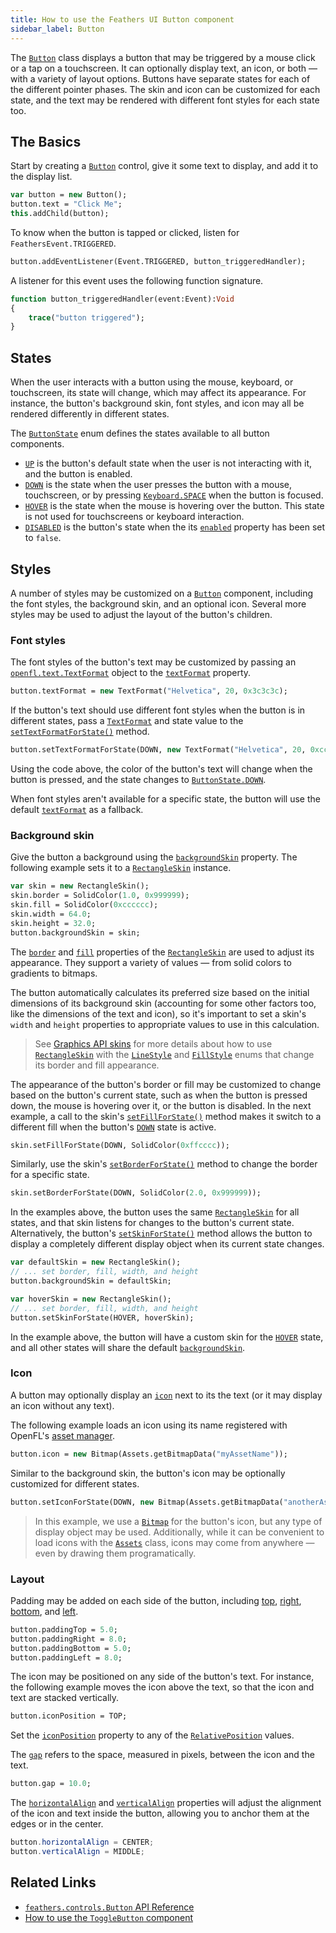 ```yaml
---
title: How to use the Feathers UI Button component
sidebar_label: Button
---
```


The [`Button`](https://api.feathersui.com/current/feathers/controls/Button.html) class displays a button that may be triggered by a mouse click or a tap on a touchscreen. It can optionally display text, an icon, or both — with a variety of layout options. Buttons have separate states for each of the different pointer phases. The skin and icon can be customized for each state, and the text may be rendered with different font styles for each state too.

## The Basics

Start by creating a [`Button`](https://api.feathersui.com/current/feathers/controls/Button.html) control, give it some text to display, and add it to the display list.

```hx
var button = new Button();
button.text = "Click Me";
this.addChild(button);
```

To know when the button is tapped or clicked, listen for `FeathersEvent.TRIGGERED`.

```hx
button.addEventListener(Event.TRIGGERED, button_triggeredHandler);
```

A listener for this event uses the following function signature.

```hx
function button_triggeredHandler(event:Event):Void
{
    trace("button triggered");
}
```

## States

When the user interacts with a button using the mouse, keyboard, or touchscreen, its state will change, which may affect its appearance. For instance, the button's background skin, font styles, and icon may all be rendered differently in different states.

The [`ButtonState`](https://api.feathersui.com/current/feathers/controls/ButtonState.html) enum defines the states available to all button components.

- [`UP`](https://api.feathersui.com/current/feathers/controls/ButtonState.html#UP) is the button's default state when the user is not interacting with it, and the button is enabled.
- [`DOWN`](https://api.feathersui.com/current/feathers/controls/ButtonState.html#DOWN) is the state when the user presses the button with a mouse, touchscreen, or by pressing [`Keyboard.SPACE`](https://api.openfl.org/openfl/ui/Keyboard.html#SPACE) when the button is focused.
- [`HOVER`](https://api.feathersui.com/current/feathers/controls/ButtonState.html#HOVER) is the state when the mouse is hovering over the button. This state is not used for touchscreens or keyboard interaction.
- [`DISABLED`](https://api.feathersui.com/current/feathers/controls/ButtonState.html#DISABLED) is the button's state when the its [`enabled`](https://api.feathersui.com/current/feathers/core/FeathersControl.html#enabled) property has been set to `false`.

## Styles

A number of styles may be customized on a [`Button`](https://api.feathersui.com/current/feathers/controls/Button.html) component, including the font styles, the background skin, and an optional icon. Several more styles may be used to adjust the layout of the button's children.

### Font styles

The font styles of the button's text may be customized by passing an [`openfl.text.TextFormat`](https://api.openfl.org/openfl/text/TextFormat.html) object to the [`textFormat`](https://api.feathersui.com/current/feathers/controls/Button.html#textFormat) property.

```hx
button.textFormat = new TextFormat("Helvetica", 20, 0x3c3c3c);
```

If the button's text should use different font styles when the button is in different states, pass a [`TextFormat`](https://api.openfl.org/openfl/text/TextFormat.html) and state value to the [`setTextFormatForState()`](https://api.feathersui.com/current/feathers/controls/Button.html#setTextFormatForState) method.

```hx
button.setTextFormatForState(DOWN, new TextFormat("Helvetica", 20, 0xcc0000));
```

Using the code above, the color of the button's text will change when the button is pressed, and the state changes to [`ButtonState.DOWN`](https://api.feathersui.com/current/feathers/controls/ButtonState.html#DOWN).

When font styles aren't available for a specific state, the button will use the default [`textFormat`](https://api.feathersui.com/current/feathers/controls/Button.html#textFormat) as a fallback.

### Background skin

Give the button a background using the [`backgroundSkin`](https://api.feathersui.com/current/feathers/controls/BasicButton.html#backgroundSkin) property. The following example sets it to a [`RectangleSkin`](https://api.feathersui.com/current/feathers/skins/RectangleSkin.html) instance.

```hx
var skin = new RectangleSkin();
skin.border = SolidColor(1.0, 0x999999);
skin.fill = SolidColor(0xcccccc);
skin.width = 64.0;
skin.height = 32.0;
button.backgroundSkin = skin;
```

The [`border`](https://api.feathersui.com/current/feathers/skins/BaseGraphicsPathSkin.html#border) and [`fill`](https://api.feathersui.com/current/feathers/skins/BaseGraphicsPathSkin.html#fill) properties of the [`RectangleSkin`](https://api.feathersui.com/current/feathers/skins/RectangleSkin.html) are used to adjust its appearance. They support a variety of values — from solid colors to gradients to bitmaps.

The button automatically calculates its preferred size based on the initial dimensions of its background skin (accounting for some other factors too, like the dimensions of the text and icon), so it's important to set a skin's `width` and `height` properties to appropriate values to use in this calculation.

> See [Graphics API skins](./graphics-api-skins.md) for more details about how to use [`RectangleSkin`](https://api.feathersui.com/current/feathers/skins/RectangleSkin.html) with the [`LineStyle`](https://api.feathersui.com/current/feathers/graphics/LineStyle.html) and [`FillStyle`](https://api.feathersui.com/current/feathers/graphics/FillStyle.html) enums that change its border and fill appearance.

The appearance of the button's border or fill may be customized to change based on the button's current state, such as when the button is pressed down, the mouse is hovering over it, or the button is disabled. In the next example, a call to the skin's [`setFillForState()`](https://api.feathersui.com/current/feathers/skins/RectangleSkin.html#setFillForState) method makes it switch to a different fill when the button's [`DOWN`](https://api.feathersui.com/current/feathers/controls/ButtonState.html#DOWN) state is active.

```hx
skin.setFillForState(DOWN, SolidColor(0xffcccc));
```

Similarly, use the skin's [`setBorderForState()`](https://api.feathersui.com/current/feathers/skins/RectangleSkin.html#setBorderForState) method to change the border for a specific state.

```hx
skin.setBorderForState(DOWN, SolidColor(2.0, 0x999999));
```

In the examples above, the button uses the same [`RectangleSkin`](https://api.feathersui.com/current/feathers/skins/RectangleSkin.html) for all states, and that skin listens for changes to the button's current state. Alternatively, the button's [`setSkinForState()`](https://api.feathersui.com/current/feathers/controls/BasicButton.html#setSkinForState) method allows the button to display a completely different display object when its current state changes.

```hx
var defaultSkin = new RectangleSkin();
// ... set border, fill, width, and height
button.backgroundSkin = defaultSkin;

var hoverSkin = new RectangleSkin();
// ... set border, fill, width, and height
button.setSkinForState(HOVER, hoverSkin);
```

In the example above, the button will have a custom skin for the [`HOVER`](https://api.feathersui.com/current/feathers/controls/ButtonState.html#HOVER) state, and all other states will share the default [`backgroundSkin`](https://api.feathersui.com/current/feathers/controls/BasicButton.html#backgroundSkin).

### Icon

A button may optionally display an [`icon`](https://api.feathersui.com/current/feathers/controls/Button.html#icon) next to its the text (or it may display an icon without any text).

The following example loads an icon using its name registered with OpenFL's [asset manager](https://api.openfl.org/openfl/utils/Assets.html).

```hx
button.icon = new Bitmap(Assets.getBitmapData("myAssetName"));
```

Similar to the background skin, the button's icon may be optionally customized for different states.

```hx
button.setIconForState(DOWN, new Bitmap(Assets.getBitmapData("anotherAssetName")));
```

> In this example, we use a [`Bitmap`](https://api.openfl.org/openfl/display/Bitmap.html) for the button's icon, but any type of display object may be used. Additionally, while it can be convenient to load icons with the [`Assets`](https://api.openfl.org/openfl/utils/Assets.html) class, icons may come from anywhere — even by drawing them programatically.

### Layout

Padding may be added on each side of the button, including [top](https://api.feathersui.com/current/feathers/controls/Button.html#paddingTop), [right](https://api.feathersui.com/current/feathers/controls/Button.html#paddingRight), [bottom](https://api.feathersui.com/current/feathers/controls/Button.html#paddingBottom), and [left](https://api.feathersui.com/current/feathers/controls/Button.html#paddingLeft).

```hx
button.paddingTop = 5.0;
button.paddingRight = 8.0;
button.paddingBottom = 5.0;
button.paddingLeft = 8.0;
```

The icon may be positioned on any side of the button's text. For instance, the following example moves the icon above the text, so that the icon and text are stacked vertically.

```hx
button.iconPosition = TOP;
```

Set the [`iconPosition`](https://api.feathersui.com/current/feathers/controls/Button.html#iconPosition) property to any of the [`RelativePosition`](https://api.feathersui.com/current/feathers/layout/RelativePosition.html) values.

The [`gap`](https://api.feathersui.com/current/feathers/controls/Button.html#gap) refers to the space, measured in pixels, between the icon and the text.

```hx
button.gap = 10.0;
```

The [`horizontalAlign`](https://api.feathersui.com/current/feathers/controls/Button.html#horizontalAlign) and [`verticalAlign`](https://api.feathersui.com/current/feathers/controls/Button.html#verticalAlign) properties will adjust the alignment of the icon and text inside the button, allowing you to anchor them at the edges or in the center.

```actionscript
button.horizontalAlign = CENTER;
button.verticalAlign = MIDDLE;
```

## Related Links

- [`feathers.controls.Button` API Reference](https://api.feathersui.com/current/feathers/controls/Button.html)
- [How to use the `ToggleButton` component](./ToggleButton.html)
